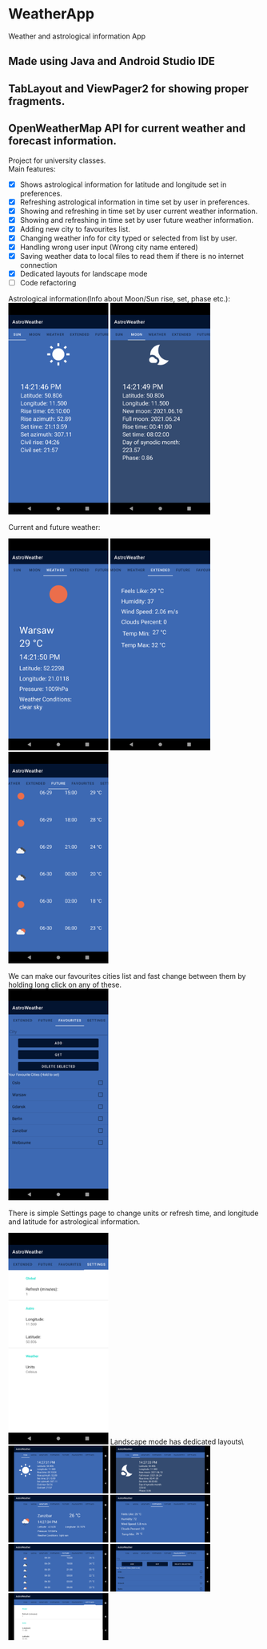 # WeatherApp
Weather and astrological information App

## Made using Java and Android Studio IDE
## TabLayout and ViewPager2 for showing proper fragments.
## OpenWeatherMap API for current weather and forecast information.

Project for university classes.  
Main features:  
- [x] Shows astrological information for latitude and longitude set in preferences.  
- [x] Refreshing astrological information in time set by user in preferences.
- [x] Showing and refreshing in time set by user current weather information.
- [x] Showing and refreshing in time set by user future weather information.
- [x] Adding new city to favourites list.
- [x] Changing weather info for city typed or selected from list by user.
- [x] Handling wrong user input (Wrong city name entered)
- [x] Saving weather data to local files to read them if there is no internet connection
- [x] Dedicated layouts for landscape mode
- [ ] Code refactoring
  
Astrological information(Info about Moon/Sun rise, set, phase etc.):  
<img src="/screenshots/portrait1.png" width="200">
<img src="/screenshots/portrait2.png" width="200">  

Current and future weather:

<img src="/screenshots/portrait3.png" width="200">
<img src="/screenshots/portrait4.png" width="200">
<img src="/screenshots/portrait5.png" width="200">  

We can make our favourites cities list and fast change between them by holding long click on any of these.  
<img src="/screenshots/portrait6.png" width="200">  

There is simple Settings page to change units or refresh time, and longitude and latitude for astrological information.  

<img src="/screenshots/portrait7.png" width="200">  
Landscape mode has dedicated layouts\
<img src="/screenshots/land1.png" width="200">
<img src="/screenshots/land2.png" width="200">
<img src="/screenshots/land3.png" width="200">
<img src="/screenshots/land4.png" width="200">
<img src="/screenshots/land5.png" width="200">
<img src="/screenshots/land6.png" width="200">
<img src="/screenshots/land7.png" width="200">
